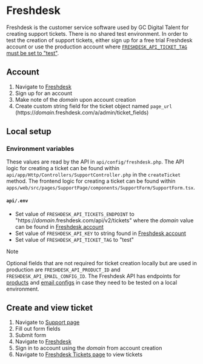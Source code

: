 # Freshdesk

Freshdesk is the customer service software used by GC Digital Talent for creating support tickets. There is no shared test environment. In order to test the creation of support tickets, either sign up for a free trial Freshdesk account or use the production account where [`FRESHDESK_API_TICKET_TAG` must be set to "test"](#environment-variables).

## Account

1. Navigate to [Freshdesk](https://www.freshworks.com/freshdesk/signup/)
2. Sign up for an account
3. Make note of the _domain_ upon account creation
4. Create custom string field for the ticket object named `page_url` (https://_domain_.freshdesk.com/a/admin/ticket_fields)

## Local setup

### Environment variables

These values are read by the API in `api/config/freshdesk.php`. The API logic for creating a ticket can be found within `api/app/Http/Controllers/SupportController.php` in the `createTicket` method. The frontend logic for creating a ticket can be found within `apps/web/src/pages/SupportPage/components/SupportForm/SupportForm.tsx`.

#### `api/.env`

- Set value of `FRESHDESK_API_TICKETS_ENDPOINT` to "https://_domain_.freshdesk.com/api/v2/tickets" where the _domain_ value can be found in [Freshdesk account](https://support.freshdesk.com/en/support/solutions/articles/237264-how-do-i-find-my-freshdesk-account-url-using-my-email-address-)
- Set value of `FRESHDESK_API_KEY` to string found in [Freshdesk account](https://support.freshdesk.com/en/support/solutions/articles/215517-how-to-find-your-api-key)
- Set value of `FRESHDESK_API_TICKET_TAG` to "test"

> [!NOTE]  
> Optional fields that are not required for ticket creation locally but are used in production are `FRESHDESK_API_PRODUCT_ID` and `FRESHDESK_API_EMAIL_CONFIG_ID`. The Freshdesk API has endpoints for [products](https://developers.freshdesk.com/api/#products) and [email configs](https://developers.freshdesk.com/api/#email-configs) in case they need to be tested on a local environment.

## Create and view ticket

1. Navigate to [Support page](http://localhost:8000/en/support)
2. Fill out form fields
3. Submit form
4. Navigate to [Freshdesk](https://www.freshworks.com/freshdesk/login/)
5. Sign in to account using the _domain_ from account creation
6. Navigate to [Freshdesk Tickets page](https://_domain_.freshdesk.com/a/tickets/filters/all_tickets) to view tickets
